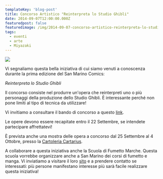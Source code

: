 ```yaml
---
templateKey: 'blog-post'
title: Concorso Artistico "Reinterpreta lo Studio Ghibli"
date: 2014-09-07T12:00:00.000Z
featuredpost: false
featuredimage: /img/2014-09-07-concorso-artistico-reinterpreta-lo-studio-ghibli.jpeg
tags:
  - eventi
  - arte
  - Miyazaki
---
```



![](/img/2014-09-07-concorso-artistico-reinterpreta-lo-studio-ghibli.jpeg)

Vi segnaliamo questa bella iniziativa di cui siamo venuti a conoscenza durante la prima edizione del San Marino Comics: 

 *Reinterpreta lo Studio Ghibli*  

 Il concorso consiste nel produrre un'opera che reinterpreti uno o più personaggi della produzione dello Studio Ghibli. È interessante perché non pone limiti al tipo di tecnica da utilizzare! 

 Vi invitiamo a consultare il bando di concorso a questo [link](http://www.dimensionefumetto.it/7-notizie/75-20-anni-con-dimensione-fumetto-1-concorso-artistico-reinterpreta-lo-studio-ghibli.html). 

 Le opere devono essere recapitate entro il 22 Settembre, se intendete partecipare affrettatevi! 

 È prevista anche una mostra delle opera a concorso dal 25 Settembre al 4 Ottobre, presso la [Cartoleria Cartarius](http://www.cartarius.it). 

 A collaborare a questa iniziativa anche la Scuola di Fumetto Marche. Questa scuola vorrebbe organizzare anche a San Marino dei corsi di fumetto e manga. Vi inviatiamo a visitare il loro [sito](http://www.scuoladifumettomarche.it) e a prendere contatto se interessati: più persone manifestano interesse più sarà facile realizzare questa iniziativa! 

